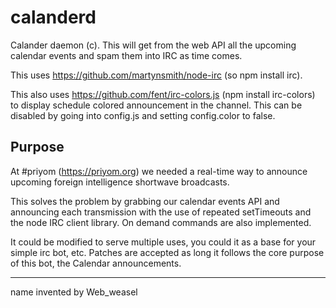 calanderd
=========

Calander daemon (c). This will get from the web API all the upcoming calendar events and spam them into IRC as time comes.

This uses https://github.com/martynsmith/node-irc (so npm install irc).

This also uses https://github.com/fent/irc-colors.js (npm install irc-colors) to display schedule colored announcement in the channel. This can be disabled by going into config.js and setting config.color to false.

Purpose
----
At #priyom (https://priyom.org) we needed a real-time way to announce upcoming foreign intelligence shortwave broadcasts.

This solves the problem by grabbing our calendar events API and announcing each transmission with the use of repeated setTimeouts and the node IRC client library. On demand commands are also implemented.

It could be modified to serve multiple uses, you could it as a base for your simple irc bot, etc.
Patches are accepted as long it follows the core purpose of this bot, the Calendar announcements.

---
name invented by Web_weasel
